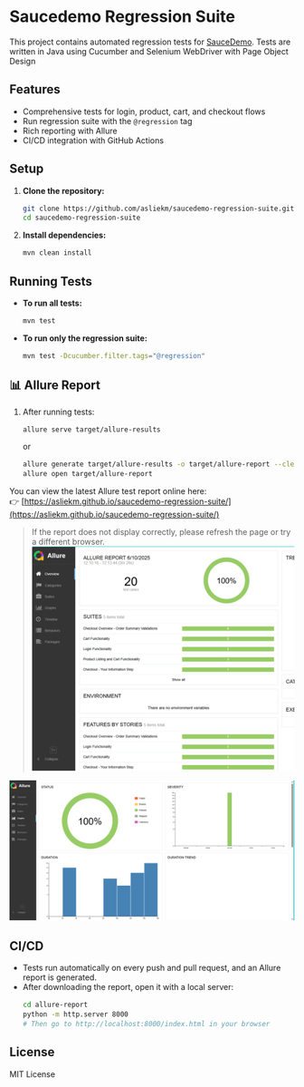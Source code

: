 # Saucedemo Regression Suite

This project contains automated regression tests for [SauceDemo](https://www.saucedemo.com/).
Tests are written in Java using Cucumber and Selenium WebDriver with Page Object Design

## Features

- Comprehensive tests for login, product, cart, and checkout flows
- Run regression suite with the `@regression` tag
- Rich reporting with Allure
- CI/CD integration with GitHub Actions

## Setup

1. **Clone the repository:**
   ```sh
   git clone https://github.com/asliekm/saucedemo-regression-suite.git
   cd saucedemo-regression-suite
   ```

2. **Install dependencies:**
   ```sh
   mvn clean install
   ```

## Running Tests

- **To run all tests:**
  ```sh
  mvn test
  ```

- **To run only the regression suite:**
  ```sh
  mvn test -Dcucumber.filter.tags="@regression"
  ```

## 📊 Allure Report

1. After running tests:
   ```sh
   allure serve target/allure-results
   ```
   or
   ```sh
   allure generate target/allure-results -o target/allure-report --clean
   allure open target/allure-report
   ```

You can view the latest Allure test report online here:  
👉 [https://asliekm.github.io/saucedemo-regression-suite/](https://asliekm.github.io/saucedemo-regression-suite/)


> If the report does not display correctly, please refresh the page or try a different browser.
![Test Result 1](https://github.com/asliekm/saucedemo-regression-suite/blob/dev/images/%7B41E93C20-909A-4D0D-847A-EB61AECEE64C%7D.png?raw=true)


![Test Result 2](https://github.com/asliekm/saucedemo-regression-suite/blob/dev/images/%7B214C1CFB-E233-4A23-B23E-2727BBEE7A51%7D.png?raw=true)
## CI/CD

- Tests run automatically on every push and pull request, and an Allure report is generated.
- After downloading the report, open it with a local server:
  ```sh
  cd allure-report
  python -m http.server 8000
  # Then go to http://localhost:8000/index.html in your browser
  ```

## License

MIT License
